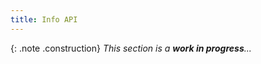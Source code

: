 ```yaml
---
title: Info API
---
```


{: .note .construction}
_This section is a **work in progress**..._

<div style="min-height: 800px"></div>